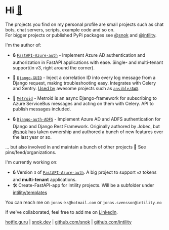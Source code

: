 # Hi [🐍](https://snok.dev)
The projects you find on my personal profile are small projects such as chat bots, chat servers, scripts, example code and so on.  
For bigger projects or published PyPi packages see [@snok](https://github.com/snok) and [@intility](https://github.com/intility).

I'm the author of:

* 🔒 [`FastAPI-Azure-auth`](https://github.com/intility/fastapi-azure-auth) - Implement Azure AD authentication and authorization in FastAPI applications with ease. Single- and multi-tenant support(in v3, right around the corner). 

* 📝 [`Django-GUID`](https://github.com/snok/django-guid) - Inject a correlation ID into every log message from a Django request, making troubleshooting easy. Integrates with Celery and Sentry. [Used by](https://github.com/snok/django-guid/network/dependents?package_id=UGFja2FnZS03NjU4NDA3NzQ%3D) awesome projects such as [`ansible/AWX`](https://github.com/ansible/awx). 

* 🚂 [`Metroid`](https://github.com/intility/metroid) - Metroid is an async Django-framework for subscribing to Azure ServiceBus messages and acting on them with Celery. API to publish messages included. 

* 🔒 [`Django-auth-ADFS`](https://github.com/snok/django-auth-adfs) - Implement Azure AD and ADFS authentication for Django and Django Rest Framework. Originally authored by Jobec, but [@snok](https://github.com/snok) has taken ownership and authored a bunch of new features over the last year or so.

... but also involved in and maintain a bunch of other projects 🚀 See pins/feed/organizations. 

I'm currently working on:
* 🔒 Version `3` of [`FastAPI-Azure-auth`](https://github.com/intility/fastapi-azure-auth). A big project to support `v2` tokens and **multi-tenant** applications.
* 🛠️ Create-FastAPI-app for Intility projects. Will be a subfolder under [intility/templates](https://github.com/intility/templates)

You can reach me on `jonas-ks@hotmail.com` or `jonas.svensson@intility.no`

If we've collaborated, feel free to add me on [LinkedIn](https://linkedin.com/in/jonasks).


[hotfix.guru](https://hotfix.guru) | [snok.dev](https://snok.dev) | [github.com/snok](https://github.com/snok) | [github.com/intility](https://github.com/intility)
